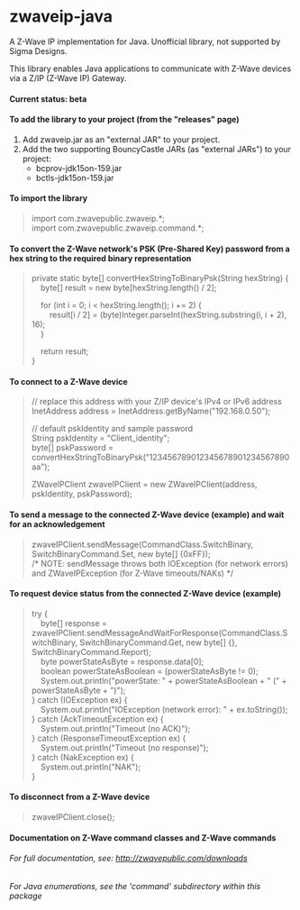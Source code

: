 # zwaveip-java
A Z-Wave IP implementation for Java. Unofficial library, not supported by Sigma Designs.

This library enables Java applications to communicate with Z-Wave devices via a Z/IP (Z-Wave IP) Gateway.

#### Current status: beta  

#### To add the library to your project (from the "releases" page)  
1. Add zwaveip.jar as an "external JAR" to your project.  
2. Add the two supporting BouncyCastle JARs (as "external JARs") to your project: 
   * bcprov-jdk15on-159.jar  
   * bctls-jdk15on-159.jar  

#### To import the library
> import com.zwavepublic.zwaveip.\*;  
> import com.zwavepublic.zwaveip.command.\*;  

#### To convert the Z-Wave network's PSK (Pre-Shared Key) password from a hex string to the required binary representation
> private static byte[] convertHexStringToBinaryPsk(String hexString) {  
> &nbsp;&nbsp;&nbsp;&nbsp;byte[] result = new byte[hexString.length() / 2];  
>  
> &nbsp;&nbsp;&nbsp;&nbsp;for (int i = 0; i < hexString.length(); i += 2) {  
> &nbsp;&nbsp;&nbsp;&nbsp;&nbsp;&nbsp;&nbsp;&nbsp;result[i / 2] = (byte)Integer.parseInt(hexString.substring(i, i + 2), 16);  
> &nbsp;&nbsp;&nbsp;&nbsp;}  
>  
> &nbsp;&nbsp;&nbsp;&nbsp;return result;  
> }  

#### To connect to a Z-Wave device
> // replace this address with your Z/IP device's IPv4 or IPv6 address  
> InetAddress address = InetAddress.getByName("192.168.0.50");  
>  
> // default pskIdentity and sample password  
> String pskIdentity = "Client_identity";  
> byte[] pskPassword = convertHexStringToBinaryPsk("123456789012345678901234567890aa");  
>  
> ZWaveIPClient zwaveIPClient = new ZWaveIPClient(address, pskIdentity, pskPassword);  

#### To send a message to the connected Z-Wave device (example) and wait for an acknowledgement
> zwaveIPClient.sendMessage(CommandClass.SwitchBinary, SwitchBinaryCommand.Set, new byte[] {0xFF});  
/\* NOTE: sendMessage throws both IOException (for network errors) and ZWaveIPException (for Z-Wave timeouts/NAKs) \*/

#### To request device status from the connected Z-Wave device (example)
> try {  
> &nbsp;&nbsp;&nbsp;&nbsp;byte[] response = zwaveIPClient.sendMessageAndWaitForResponse(CommandClass.SwitchBinary, SwitchBinaryCommand.Get, new byte[] {}, SwitchBinaryCommand.Report);  
> &nbsp;&nbsp;&nbsp;&nbsp;byte powerStateAsByte = response.data[0];  
> &nbsp;&nbsp;&nbsp;&nbsp;boolean powerStateAsBoolean = (powerStateAsByte != 0);  
> &nbsp;&nbsp;&nbsp;&nbsp;System.out.println("powerState: " + powerStateAsBoolean + " (" + powerStateAsByte + ")");  
> } catch (IOException ex) {  
> &nbsp;&nbsp;&nbsp;&nbsp;System.out.println("IOException (network error): " + ex.toString());  
> } catch (AckTimeoutException ex) {  
> &nbsp;&nbsp;&nbsp;&nbsp;System.out.println("Timeout (no ACK)");  
> } catch (ResponseTimeoutException ex) {  
> &nbsp;&nbsp;&nbsp;&nbsp;System.out.println("Timeout (no response)");  
> } catch (NakException ex) {  
> &nbsp;&nbsp;&nbsp;&nbsp;System.out.println("NAK");  
> }  

#### To disconnect from a Z-Wave device  
> zwaveIPClient.close();  


#### Documentation on Z-Wave command classes and Z-Wave commands  
###### For full documentation, see: http://zwavepublic.com/downloads  
###### For Java enumerations, see the 'command' subdirectory within this package
